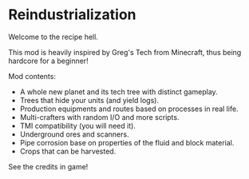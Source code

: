 <h1> Reindustrialization </h1>
<p> Welcome to the recipe hell. </p>
<p> This mod is heavily inspired by Greg's Tech from Minecraft, thus being hardcore for a beginner! <p>
<p> Mod contents: </p>
<ul>
  <li> A whole new planet and its tech tree with distinct gameplay. </li>
  <li> Trees that hide your units (and yield logs). </li>
  <li> Production equipments and routes based on processes in real life. </li>
  <li> Multi-crafters with random I/O and more scripts. </li>
  <li> TMI compatibility (you will need it). </li>
  <li> Underground ores and scanners. </li>
  <li> Pipe corrosion base on properties of the fluid and block material. </li>
  <li> Crops that can be harvested. </li>
</ul>
<p> See the credits in game! </p>
